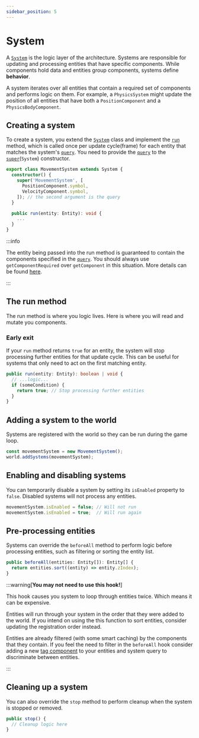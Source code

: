 ```yaml
---
sidebar_position: 5
---
```


# System

A [`System`](../../api/classes/System) is the logic layer of the architecture. Systems are responsible for updating and processing entities that have specific components. While components hold data and entities group components, systems define **behavior**.

A system iterates over all entities that contain a required set of components and performs logic on them. For example, a `PhysicsSystem` might update the position of all entities that have both a `PositionComponent` and a `PhysicsBodyComponent`.

## Creating a system

To create a system, you extend the [`System`](../../api/classes/System) class and implement the [`run`](../../api/classes/System#run) method, which is called once per update cycle(frame) for each entity that matches the system's [`query`](../ecs/query.md). You need to provide the [`query`](../ecs/query.md) to the [`super`](https://developer.mozilla.org/en-US/docs/Web/JavaScript/Reference/Operators/super)(`System`) constructor.

```ts
export class MovementSystem extends System {
  constructor() {
    super('MovementSystem', [
      PositionComponent.symbol,
      VelocityComponent.symbol,
    ]); // the second argument is the query
  }

  public run(entity: Entity): void {
    ...
  }
}
```

:::info

The entity being passed into the run method is guaranteed to contain the components specified in the [`query`](../ecs/query.md). You should always use `getComponentRequired` over `getComponent` in this situation. More details can be found [here](../ecs/entity.md#get-a-single-component).

:::

## The run method

The run method is where you logic lives. Here is where you will read and mutate you components. 

### Early exit

If your `run` method returns `true` for an entity, the system will stop processing further entities for that update cycle. This can be useful for systems that only need to act on the first matching entity.

```ts
public run(entity: Entity): boolean | void {
  // ...logic...
  if (someCondition) {
    return true; // Stop processing further entities
  }
}
```

## Adding a system to the world

Systems are registered with the world so they can be run during the game loop.

```ts
const movementSystem = new MovementSystem();
world.addSystems(movementSystem);
```

## Enabling and disabling systems

You can temporarily disable a system by setting its `isEnabled` property to `false`. Disabled systems will not process any entities.

```ts
movementSystem.isEnabled = false; // Will not run
movementSystem.isEnabled = true;  // Will run again
```

## Pre-processing entities

Systems can override the `beforeAll` method to perform logic before processing entities, such as filtering or sorting the entity list.

```ts
public beforeAll(entities: Entity[]): Entity[] {
  return entities.sort((entity) => entity.zIndex);
}
```

:::warning[**You may not need to use this hook!**]

This hook causes you system to loop through entities twice. Which means it can be expensive.

Entities will run through your system in the order that they were added to the world. If you intend on using the this function to sort entities, consider updating the registration order instead. 

Entities are already filtered (with some smart caching) by the components that they contain. If you feel the need to filter in the `beforeAll` hook consider adding a new [tag component](https://github.com/SanderMertens/ecs-faq?tab=readme-ov-file#tag) to your entities and system query to discriminate between entities.

:::

## Cleaning up a system

You can also override the `stop` method to perform cleanup when the system is stopped or removed.

```ts
public stop() {
  // Cleanup logic here
}
```